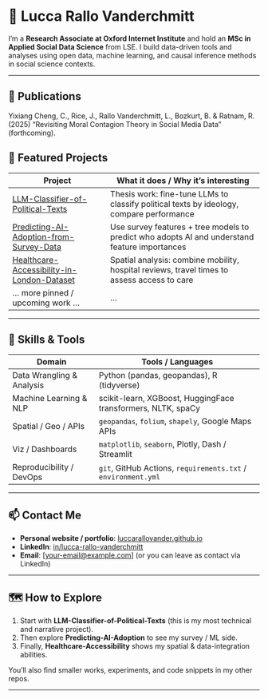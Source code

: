 # 👋 Lucca Rallo Vanderchmitt

I’m a **Research Associate at Oxford Internet Institute** and hold an **MSc in Applied Social Data Science** from LSE. I build data-driven tools and analyses using open data, machine learning, and causal inference methods in social science contexts.

---

## 🔬 Publications

Yixiang Cheng, C., Rice, J., Rallo Vanderchmitt, L., Bozkurt, B. & Ratnam, R. (2025) “Revisiting Moral Contagion Theory in Social Media Data” (forthcoming).

## 🚀 Featured Projects

| Project | What it does / Why it’s interesting |
|---|---|
| [LLM-Classifier-of-Political-Texts](https://github.com/luccarallovander/LLM-Classifier-of-Political-Texts) | Thesis work: fine-tune LLMs to classify political texts by ideology, compare performance |
| [Predicting-AI-Adoption-from-Survey-Data](https://github.com/luccarallovander/Predicting-AI-Adoption-from-Survey-Data) | Use survey features + tree models to predict who adopts AI and understand feature importances |
| [Healthcare-Accessibility-in-London-Dataset](https://github.com/luccarallovander/Healthcare-Accessibility-in-London-Dataset) | Spatial analysis: combine mobility, hospital reviews, travel times to assess access to care |
| … more pinned / upcoming work … | … |

---

## 🧠 Skills & Tools

| Domain | Tools / Languages |
|---|---|
| Data Wrangling & Analysis | Python (pandas, geopandas), R (tidyverse) |
| Machine Learning & NLP | scikit-learn, XGBoost, HuggingFace transformers, NLTK, spaCy |
| Spatial / Geo / APIs | `geopandas`, `folium`, `shapely`, Google Maps APIs |
| Viz / Dashboards | `matplotlib`, `seaborn`, Plotly, Dash / Streamlit |
| Reproducibility / DevOps | `git`, GitHub Actions, `requirements.txt` / `environment.yml` |

---


## 📫 Contact Me

- **Personal website / portfolio**: [luccarallovander.github.io](https://luccarallovander.github.io)  
- **LinkedIn**: [in/lucca-rallo-vanderchmitt](https://www.linkedin.com/in/lucca-rallo-vanderchmitt)  
- **Email**: [your-email@example.com] (or you can leave as contact via LinkedIn)

---

## 🗺 How to Explore

1. Start with **LLM-Classifier-of-Political-Texts** (this is my most technical and narrative project).  
2. Then explore **Predicting-AI-Adoption** to see my survey / ML side.  
3. Finally, **Healthcare-Accessibility** shows my spatial & data-integration abilities.

You’ll also find smaller works, experiments, and code snippets in my other repos.

---

